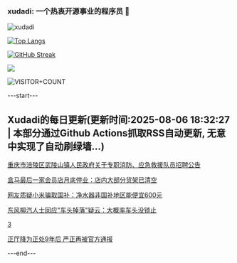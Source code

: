 ### xudadi: 一个热衷开源事业的程序员 👋

![xudadi](https://github-readme-stats-git-masterorgs-github-readme-stats-team.vercel.app/api?username=xudadi)

[![Top Langs](https://github-readme-stats.vercel.app/api/top-langs/?username=xudadi)](https://github.com/anuraghazra/github-readme-stats)

[![GitHub Streak](https://streak-stats.demolab.com?user=xudadi&locale=zh_Hans)](https://git.io/streak-stats)

![](https://raw.githubusercontent.com/xudadi/xudadi/main/assets/github-contribution-grid-snake.svg)

![VISITOR+COUNT](https://komarev.com/ghpvc/?username=xudadi&label=VISITOR+COUNT)


---start---

## Xudadi的每日更新(更新时间:2025-08-06 18:32:27 | 本部分通过Github Actions抓取RSS自动更新, 无意中实现了自动刷绿墙...)

[重庆市涪陵区武陵山镇人民政府关于专职消防、应急救援队员招聘公告](https://www.gongkaoleida.com/article/2552190)

[盒马最后一家会员店月底停业：店内大部分货架已清空](https://m.163.com/news/article/K67SM1250512D3VJ.html)

[网友质疑小米骗取国补：净水器非国补地区能便宜600元](https://m.163.com/news/article/K67LVJAN0534P59R.html)

[东风柳汽人士回应"车头掉落"疑云：大概率车头没锁止](https://m.163.com/news/article/K67D3UJI0519DDQ2.html)

[3](https://m.163.com/touch/news/sub/domestic)

[正厅降为正处9年后 严正再被官方通报](https://m.163.com/news/article/K67P20T0053469LG.html)

---end---
